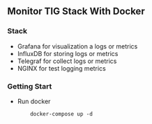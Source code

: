 Monitor TIG Stack With Docker
---
### Stack
- Grafana for visualization a logs or metrics
- InfluxDB for storing logs or metrics
- Telegraf for collect logs or metrics
- NGINX for test logging metrics

### Getting Start
- Run docker
    ```
        docker-compose up -d
    ```
